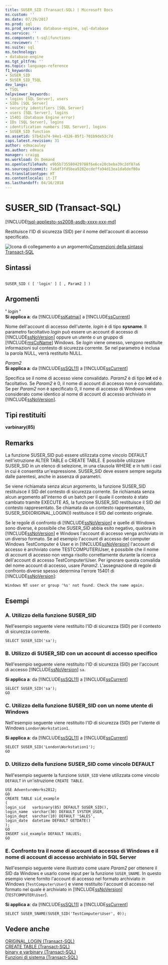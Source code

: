 ```yaml
---
title: SUSER_SID (Transact-SQL) | Microsoft Docs
ms.custom: ''
ms.date: 07/29/2017
ms.prod: sql
ms.prod_service: database-engine, sql-database
ms.service: ''
ms.component: t-sql|functions
ms.reviewer: ''
ms.suite: sql
ms.technology:
- database-engine
ms.tgt_pltfrm: ''
ms.topic: language-reference
f1_keywords:
- SUSER_SID
- SUSER_SID_TSQL
dev_langs:
- TSQL
helpviewer_keywords:
- logins [SQL Server], users
- SIDs [SQL Server]
- security identifiers [SQL Server]
- users [SQL Server], logins
- 15401 (Database Engine error)
- IDs [SQL Server], logins
- identification numbers [SQL Server], logins
- SUSER_SID function
ms.assetid: 57b42a74-94e1-4326-85f1-701b9de53c7d
caps.latest.revision: 31
author: edmacauley
ms.author: edmaca
manager: craigg
ms.workload: On Demand
ms.openlocfilehash: e9b5b735580429788f6e6ce20cbeba39c2df87a6
ms.sourcegitcommit: 7a6df3fd5bea9282ecdeffa94d13ea1da6def80a
ms.translationtype: HT
ms.contentlocale: it-IT
ms.lasthandoff: 04/16/2018
---
```

# <a name="susersid-transact-sql"></a>SUSER_SID (Transact-SQL)
[!INCLUDE[tsql-appliesto-ss2008-asdb-xxxx-xxx-md](../../includes/tsql-appliesto-ss2008-asdb-xxxx-xxx-md.md)]

  Restituisce l'ID di sicurezza (SID) per il nome dell'account di accesso specificato.  
  
 ![Icona di collegamento a un argomento](../../database-engine/configure-windows/media/topic-link.gif "Icona di collegamento a un argomento")[Convenzioni della sintassi Transact-SQL](../../t-sql/language-elements/transact-sql-syntax-conventions-transact-sql.md)  
  
## <a name="syntax"></a>Sintassi  
  
```  
  
SUSER_SID ( [ 'login' ] [ , Param2 ] )   
```  
  
## <a name="arguments"></a>Argomenti  
 **'** *login* **'**  
**Si applica a**: da [!INCLUDE[ssKatmai](../../includes/sskatmai-md.md)] a [!INCLUDE[ssCurrent](../../includes/sscurrent-md.md)]
  
 Nome dell'account di accesso dell'utente. *login* è di tipo **sysname**. Il parametro facoltativo *login* può essere un account di accesso di [!INCLUDE[ssNoVersion](../../includes/ssnoversion-md.md)] oppure un utente o un gruppo di [!INCLUDE[msCoName](../../includes/msconame-md.md)] Windows. Se *login* viene omesso, vengono restituite informazioni sul contesto di sicurezza corrente. Se nel parametro è inclusa la parola NULL, verrà restituito NULL.  
  
 *Param2*  
**Si applica a**: da [!INCLUDE[ssSQL11](../../includes/sssql11-md.md)] a [!INCLUDE[ssCurrent](../../includes/sscurrent-md.md)]
  
 Specifica se il nome di accesso viene convalidato. *Param2* è di tipo **int** ed è facoltativo. Se *Param2* è 0, il nome di account di accesso non è convalidato. Se per *Param2* non è specificato 0, il nome di accesso di Windows viene considerato come identico al nome di account di accesso archiviato in [!INCLUDE[ssNoVersion](../../includes/ssnoversion-md.md)].  
  
## <a name="return-types"></a>Tipi restituiti  
 **varbinary(85)**  
  
## <a name="remarks"></a>Remarks  
 La funzione SUSER_SID può essere utilizzata come vincolo DEFAULT nell'istruzione ALTER TABLE o CREATE TABLE. È possibile utilizzare SUSER_SID in un elenco di selezione, in una clausola WHERE e in tutti i casi in cui è consentita un'espressione. SUSER_SID deve essere sempre seguita dalle parentesi, anche in assenza di parametri.  
  
 Se viene richiamata senza alcun argomento, la funzione SUSER_SID restituisce il SID del contesto di sicurezza corrente. Se richiamata senza alcun argomento all'interno di un batch per il quale il contesto è stato cambiato tramite EXECUTE AS, la funzione SUSER_SID restituisce il SID del contesto rappresentato. Se chiamata da un contesto rappresentato, SUSER_SID(ORIGINAL_LOGIN()) restituisce il SID del contesto originale.  
  
 Se le regole di confronto di [!INCLUDE[ssNoVersion](../../includes/ssnoversion-md.md)] e quelle di Windows sono diverse, è possibile che SUSER_SID abbia esito negativo, qualora in [!INCLUDE[ssNoVersion](../../includes/ssnoversion-md.md)] e Windows l'account di accesso venga archiviato in un diverso formato. Se ad esempio l'account di accesso del computer Windows TestComputer è User e in [!INCLUDE[ssNoVersion](../../includes/ssnoversion-md.md)] l'account di accesso è archiviato come TESTCOMPUTER\User, è possibile che il nome di account di accesso non venga risolto correttamente durante la ricerca dell'account di accesso TestComputer\User. Per ignorare questa convalida del nome account di accesso, usare *Param2*. L'assegnazione di regole di confronto diverse spesso determina l'errore 15401 di [!INCLUDE[ssNoVersion](../../includes/ssnoversion-md.md)]:  
  
 `Windows NT user or group '%s' not found. Check the name again.`  
  
## <a name="examples"></a>Esempi  
  
### <a name="a-using-susersid"></a>A. Utilizzo della funzione SUSER_SID  
 Nell'esempio seguente viene restituito l'ID di sicurezza (SID) per il contesto di sicurezza corrente.  
  
```  
SELECT SUSER_SID('sa');  
```  
  
### <a name="b-using-susersid-with-a-specific-login"></a>B. Utilizzo di SUSER_SID con un account di accesso specifico  
 Nell'esempio seguente viene restituito l'ID di sicurezza (SID) per l'account di accesso [!INCLUDE[ssNoVersion](../../includes/ssnoversion-md.md)] `sa`.  
  
**Si applica a**: da [!INCLUDE[ssSQL11](../../includes/sssql11-md.md)] a [!INCLUDE[ssCurrent](../../includes/sscurrent-md.md)]
  
```  
SELECT SUSER_SID('sa');  
GO  
```  
  
### <a name="c-using-susersid-with-a-windows-user-name"></a>C. Utilizzo della funzione SUSER_SID con un nome utente di Windows  
 Nell'esempio seguente viene restituito l'ID di sicurezza (SID) per l'utente di Windows `London\Workstation1`.  
  
**Si applica a**: da [!INCLUDE[ssSQL11](../../includes/sssql11-md.md)] a [!INCLUDE[ssCurrent](../../includes/sscurrent-md.md)]
  
```  
SELECT SUSER_SID('London\Workstation1');  
GO  
```  
  
### <a name="d-using-susersid-as-a-default-constraint"></a>D. Utilizzo della funzione SUSER_SID come vincolo DEFAULT  
 Nell'esempio seguente la funzione `SUSER_SID` viene utilizzata come vincolo `DEFAULT` in un'istruzione `CREATE TABLE`.  
  
```  
USE AdventureWorks2012;  
GO  
CREATE TABLE sid_example  
(  
login_sid   varbinary(85) DEFAULT SUSER_SID(),  
login_name  varchar(30) DEFAULT SYSTEM_USER,  
login_dept  varchar(10) DEFAULT 'SALES',  
login_date  datetime DEFAULT GETDATE()  
);   
GO  
INSERT sid_example DEFAULT VALUES;  
GO  
```  
  
### <a name="e-comparing-the-windows-login-name-to-the-login-name-stored-in-sql-server"></a>E. Confronto tra il nome di account di accesso di Windows e il nome di account di accesso archiviato in SQL Server  
 Nell'esempio seguente viene illustrato come usare *Param2* per ottenere il SID da Windows e usarlo come input per la funzione `SUSER_SNAME`. In questo esempio viene fornito l'account di accesso nel formato archiviato in Windows (`TestComputer\User`) e viene restituito l'account di accesso nel formato nel quale è archiviato in [!INCLUDE[ssNoVersion](../../includes/ssnoversion-md.md)] (`TESTCOMPUTER\User`).  
  
**Si applica a**: da [!INCLUDE[ssSQL11](../../includes/sssql11-md.md)] a [!INCLUDE[ssCurrent](../../includes/sscurrent-md.md)]
  
```  
SELECT SUSER_SNAME(SUSER_SID('TestComputer\User', 0));  
```  
  
## <a name="see-also"></a>Vedere anche  
 [ORIGINAL_LOGIN &#40;Transact-SQL&#41;](../../t-sql/functions/original-login-transact-sql.md)   
 [CREATE TABLE &#40;Transact-SQL&#41;](../../t-sql/statements/create-table-transact-sql.md)   
 [binary e varbinary &#40;Transact-SQL&#41;](../../t-sql/data-types/binary-and-varbinary-transact-sql.md)   
 [Funzioni di sistema &#40;Transact-SQL&#41;](../../relational-databases/system-functions/system-functions-for-transact-sql.md)  
  
  
